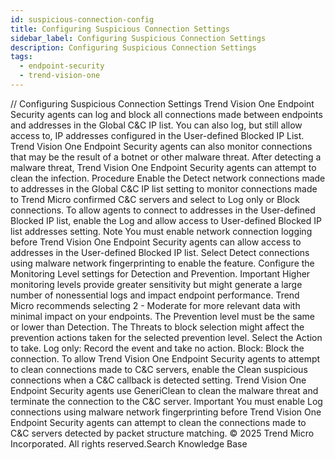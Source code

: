 ```yaml
---
id: suspicious-connection-config
title: Configuring Suspicious Connection Settings
sidebar_label: Configuring Suspicious Connection Settings
description: Configuring Suspicious Connection Settings
tags:
  - endpoint-security
  - trend-vision-one
---
```


/*<![CDATA[*/ $('#title').html($('meta[name=map-description]').attr('content')); /*]]>*/ Configuring Suspicious Connection Settings Trend Vision One Endpoint Security agents can log and block all connections made between endpoints and addresses in the Global C&C IP list. You can also log, but still allow access to, IP addresses configured in the User-defined Blocked IP List. Trend Vision One Endpoint Security agents can also monitor connections that may be the result of a botnet or other malware threat. After detecting a malware threat, Trend Vision One Endpoint Security agents can attempt to clean the infection. Procedure Enable the Detect network connections made to addresses in the Global C&C IP list setting to monitor connections made to Trend Micro confirmed C&C servers and select to Log only or Block connections. To allow agents to connect to addresses in the User-defined Blocked IP list, enable the Log and allow access to User-defined Blocked IP list addresses setting. Note You must enable network connection logging before Trend Vision One Endpoint Security agents can allow access to addresses in the User-defined Blocked IP list. Select Detect connections using malware network fingerprinting to enable the feature. Configure the Monitoring Level settings for Detection and Prevention. Important Higher monitoring levels provide greater sensitivity but might generate a large number of nonessential logs and impact endpoint performance. Trend Micro recommends selecting 2 - Moderate for more relevant data with minimal impact on your endpoints. The Prevention level must be the same or lower than Detection. The Threats to block selection might affect the prevention actions taken for the selected prevention level. Select the Action to take. Log only: Record the event and take no action. Block: Block the connection. To allow Trend Vision One Endpoint Security agents to attempt to clean connections made to C&C servers, enable the Clean suspicious connections when a C&C callback is detected setting. Trend Vision One Endpoint Security agents use GeneriClean to clean the malware threat and terminate the connection to the C&C server. Important You must enable Log connections using malware network fingerprinting before Trend Vision One Endpoint Security agents can attempt to clean the connections made to C&C servers detected by packet structure matching. © 2025 Trend Micro Incorporated. All rights reserved.Search Knowledge Base